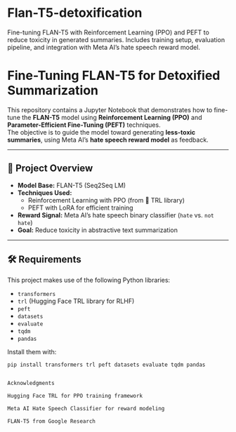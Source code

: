 # Flan-T5-detoxification
Fine-tuning FLAN-T5 with Reinforcement Learning (PPO) and PEFT to reduce toxicity in generated summaries. Includes training setup, evaluation pipeline, and integration with Meta AI’s hate speech reward model.
# Fine-Tuning FLAN-T5 for Detoxified Summarization

This repository contains a Jupyter Notebook that demonstrates how to fine-tune the **FLAN-T5** model using **Reinforcement Learning (PPO)** and **Parameter-Efficient Fine-Tuning (PEFT)** techniques.  
The objective is to guide the model toward generating **less-toxic summaries**, using Meta AI’s **hate speech reward model** as feedback.

---

## 📌 Project Overview
- **Model Base:** FLAN-T5 (Seq2Seq LM)
- **Techniques Used:**
  - Reinforcement Learning with PPO (from 🤗 TRL library)
  - PEFT with LoRA for efficient training
- **Reward Signal:** Meta AI’s hate speech binary classifier (`hate` vs. `not hate`)
- **Goal:** Reduce toxicity in abstractive text summarization

---

## 🛠️ Requirements
This project makes use of the following Python libraries:
- `transformers`
- `trl` (Hugging Face TRL library for RLHF)
- `peft`
- `datasets`
- `evaluate`
- `tqdm`
- `pandas`

Install them with:
```bash
pip install transformers trl peft datasets evaluate tqdm pandas


Acknowledgments

Hugging Face TRL for PPO training framework

Meta AI Hate Speech Classifier for reward modeling

FLAN-T5 from Google Research
